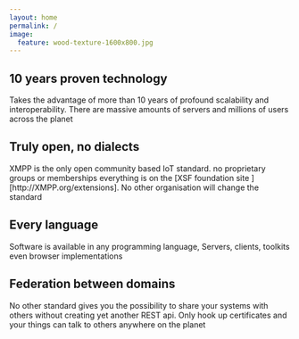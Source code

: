 ```yaml
---
layout: home
permalink: /
image:
  feature: wood-texture-1600x800.jpg
---
```


<div class="tiles">

<div class="tile">
  <h2 class="post-title">10 years proven technology</h2>
  <p class="post-excerpt">Takes the advantage of more than 10 years of
  profound scalability and interoperability. There are massive amounts
  of servers and millions of users across the planet</p>
</div><!-- /.tile -->

<div class="tile">
  <h2 class="post-title">Truly open, no dialects</h2>
  <p class="post-excerpt">XMPP is the only open community based IoT
  standard. no proprietary groups or memberships everything is on the
  [XSF foundation site ][http://XMPP.org/extensions]. No other
  organisation will change the standard</p>
</div><!-- /.tile -->

<div class="tile">
  <h2 class="post-title">Every language</h2>
  <p class="post-excerpt">Software is available in any
  programming language, Servers, clients, toolkits even browser implementations</p>
</div><!-- /.tile -->

<div class="tile">
  <h2 class="post-title">Federation between domains</h2>
  <p class="post-excerpt">No other standard gives you the possibility
  to share your systems with others without creating yet another REST
  api. Only hook up certificates and your things can talk to others
  anywhere on the planet</p>
</div><!-- /.tile -->

</div><!-- /.tiles -->
